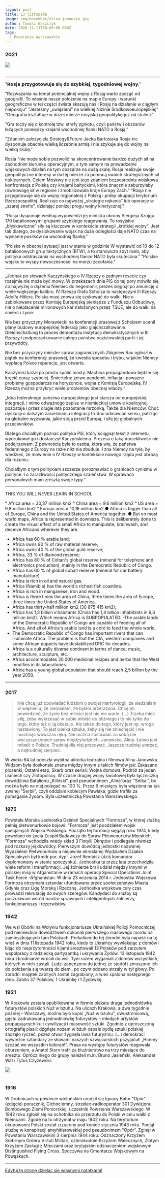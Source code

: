 ```yaml
---
layout: post
title: 13 listopada
image: img/november/alina_janowska.jpg
author: Tomasz Waszczyk
date: 2020-11-13T10:00:00.000Z
tags:
  - Powstanie Warszawskie
---
```


### 2021

<img src="./img/november/nowestandardy.jpeg"><br><br>

---

"𝗥𝗼𝘀𝗷𝗮 𝗽𝗿𝘇𝘆𝗴𝗼𝘁𝗼𝘄𝘂𝗷𝗲 𝘀𝗶ę 𝗱𝗼 𝘀𝘇𝘆𝗯𝗸𝗶𝗲𝗷, 𝘁𝘆𝗴𝗼𝗱𝗻𝗶𝗼𝘄𝗲𝗷 𝘄𝗼𝗷𝗻𝘆."

"Rozważania na temat potencjalnej wojny z Rosją warto zacząć od geografii. To właśnie nasze położenie na mapie Europy i warunki geograficzne w tej części świata skazują nas i Rosję na działanie w ciągłym niepokoju"
"Jesteśmy „uwięzieni” na wielkiej Nizinie Środkowoeuropejskiej"
"Geografia kształtuje w dużej mierze rosyjską geopolitykę już od stuleci."

"Gra toczy się o kontrolę tzw. strefy zgniotu, czyli państw i obszarów leżących pomiędzy krajami wschodniej flanki NATO a Rosją."

"Zdaniem założyciela Strategy&Future Jacka Bartosiaka Rosja nie dysponuje obecnie wielką liczebnie armią i nie szykuje się do wojny na wielką skalę."

Rosja "nie może sobie pozwolić na skoncentrowanie bardzo dużych sił na zachodnim kierunku operacyjnym, a tym samym na prowadzenie wojskowych działań na tym obszarze na dużą skalę. Rosja realizuje swoje geopolityczne interesy w dużej mierze za pomocą swoich strategicznych sił nuklearnych. Celem Moskwy nie jest jego zdaniem bezpośrednia wojskowa konfrontacja z Polską czy krajami bałtyckimi, która znacznie zaburzyłaby równowagę sił w regionie i zmobilizowała kraje Europy Zach."
"Rosja nie przygotowuje się do wojny regionalnej z Polską i próby okupacji terytorium Rzeczpospolitej. Realizuje co najwyżej „strategię nękania” lub operacje w „szarej strefie”, działając poniżej progu wojny kinetycznej."

"Rosja dysponuje według wypowiedzi jej ministra obrony Siergieja Szojgu 170 batalionowymi grupami szybkiego reagowania. To rosyjskie „błyskawiczne” siły są kluczowe w kontekście strategii „krótkiej wojny”. Jest tak dlatego, że dyslokowanie wojsk na duże odległości daje NATO czas na wysłanie posiłków na wschodnią flankę."

"Polska w obecnej sytuacji jest w stanie w godzinie W wystawić od 10 do 12 batalionowych grup taktycznych (BTW), a to stanowczo zbyt mało, aby polityka odstraszania na wschodniej flance NATO była skuteczna."
"Polskie wojsko to wyspy nowoczesności na morzu zacofania."

---

„Jednak po słowach Kaczyńskiego o IV Rzeszy o żadnym resecie czy rozejmie nie może być mowy. W przekazach dnia PiS do tej pory mówiło się co najwyżej o dążeniu Niemiec do hegemonii, prezes sięgnął po amunicję o wiele większego kalibru. IV Rzesza Olafa Scholza to następczyni III Rzeszy Adolfa Hitlera. Polska musi znowu się szykować do walki. Nie o zablokowane przez Komisję Europejską pieniądze z Funduszu Odbudowy, nie o niepłacenie milionowych kar nałożonych przez TSUE, ale do walki na śmierć i życie.

Nie bez przyczyny Morawiecki na konferencji prasowej z Scholzem ocenił plany budowy europejskiej federacji jako glajchszaltowanie. Gleichschaltung to proces demontażu instytucji demokratycznych w III Rzeszy i podporządkowanie całego państwa nazistowskiej partii i jej przywódcy.

Nie bez przyczyny minister spraw zagranicznych Zbigniew Rau ogłosił w piątek na konferencji prasowej, że kwestia sposobu i trybu, w jakim Niemcy wypłacą Polsce reparacje, jest otwarta.

Kaczyński kazał po prostu spalić mosty. Machina propagandowa będzie się kręcić coraz szybciej. Śmiertelne żniwo pandemii, inflacja i poważne problemy gospodarcze na horyzoncie, wojna z Komisją Europejską. IV Rzeszą można przykryć wiele problemów obecnej władzy.”

„Idea federalnego państwa europejskiego jest starsza od europejskiej integracji. I mimo odważnego zapisu w niemieckiej umowie koalicyjnej pozostaje i przez długie lata pozostanie mrzonką. Także dla Niemców. Choć dyskusji o dalszym zacieśnianiu integracji trudno odmawiać sensu, patrząc na globalne wyzwania, jakie stoją przed Europą, i siłę jej globalnych przeciwników.

Dlatego chciałbym poznać polityka PiS, który ściągnął tekst z internetu, wydrukował go i dostarczył Kaczyńskiemu. Prezesa o taką dociekliwość nie podejrzewam. Z pewnością była to osoba, która wie, że państwa federalnego z Europy na razie nikt nie zbuduje. I zna Niemcy na tyle, by wiedzieć, że mówienie o IV Rzeszy w kontekście nowego rządu jest obrazą dla rozumu.

Chciałbym z tym politykiem szczerze porozmawiać o granicach cynizmu w polityce. I o zaraźliwości politycznego szaleństwa. W sprawach personalnych mam zresztą swoje typy.”

---

THIS YOU WILL NEVER LEARN IN SCHOOL

° Africa area = 30,37 million km2
° China area = 9,6 million km2
° US area = 9,8 million km2
° Europa area = 10,18 million km2
● Africa is bigger than all of Europe, China and the United States of America together.
● But on most world maps, Africa is represented in downsize.
This is deliberately done to create the visual effect of a small Africa to manipulate, brainwash, and deceive Africans wherever they are.
- Africa has 60 % arable land;
- Africa owns 90 % of raw material reserve;
- Africa owns 40 % of the global gold reserve;
- Africa, 33 % of diamond reserve;
- Africa has 80 % of Coltan's global reserve (mineral for telephone and electronics production), mainly in the Democratic Republic of Congo.
- Africa has 60 % of global cobalt reserve (mineral for car battery manufacture)
- Africa is rich in oil and natural gas.
- Africa (Namibia) has the world's richest fish coastline.
- Africa is rich in manganese, iron and wood.
- Africa is three times the area of China, three times the area of Europe, three times the United States of America.
- Africa has thirty-half million km2 (30 875 415 km2);
- Africa has 1,3 billion inhabitants (China has 1,4 billion inhabitants in 9,6 million km2).
Which means Africa is SUBPOPULATED.
-The arable lands of the Democratic Republic of Congo are capable of feeding all of Africa.
And all of Africa's arable land is a cord to feed the whole world.
- The Democratic Republic of Congo has important rivers that can illuminate Africa.
The problem is that the CIA, western companies and some African puppets have destabilized DRC for decades.
- Africa is a culturally diverse continent in terms of dance, music, architecture, sculpture, etc.
- Africa accommodates 30.000 medicinal recipes and herbs that the West modifies in its laboratories.
- Africa has a young global population that should reach 2,5 billion by the year 2050.

---

### 2017

> Nie chcę już opowiadać ludziom o swojej martyrologii, że siedziałam w więzieniu, że cierpiałam, że byłam przerażona. Chcę im powiedzieć, że życie bez miłości jest nic nie warte. (...) Trzeba mieć siłę, żeby wykrzesać w sobie miłość do bliźniego i to nie tylko do tego, który też ci ją okazuje. Ale także do tego, który jest np. wrogo nastawiony. To jest wielka sztuka, żeby się nie zniechęcić i nie machnąć wówczas ręką. Nie można zostawiać za sobą nie wyczyszczonych spraw międzyludzkich. Janowska, Alina.
> Łatwo jest mówić o Polsce. Trudniej dla niej pracować. Jeszcze trudniej umrzeć, a najtrudniej cierpieć.

W wieku 94 lat odeszła wybitna aktorka teatralna i filmowa Alina Janowska.
Widzom była doskonale znana między innym z takich filmów jak: Zakazane piosenki, Ostatni etap, Skarb oraz seriali: Wojna domowa, Podróż za jeden uśmiech czy Złotopolscy.
W czasie drugiej wojny światowej była łączniczką dowództwa Batalionu „Kiliński”, pod pseudonimem „Alina”oraz ''Setka'', bo można było na niej polegać na 100 %. Przez 9 miesięcy była więziona na tak zwanej "Serbii", czyli oddziale kobiecym Pawiaka, gdzie trafiła za pomaganie Żydom. Była uczestniczką Powstania Warszawskiego.

### 1975

Powstała Morska Jednostka Działań Specjalnych "Formoza", w której służbę pełnią płetwonurkowie bojowi. "Formoza" jest poodziałem wojsk specjalnych Wojska Polskiego.
Początki tej formacji sięgają roku 1974, kiedy powołano do życia Zespół Badawczy do Spraw Płetwonurków Morskich. "Formoza" wchodziła wtedy skład 3 Flotylli Okrętów i podlegała również pod rozkazy jej dowódcy. Pierwszym dowódcą jednostki nazwanej Wydziałem Płetwonurków a niejawnie określanej Wydziałem Działań Specjalnych był
kmdr por. dypl. Józef Rembisz (dziś komandor dyplomowany w stanie spoczynku).
Jednostka ta przez lata przechodziła wiele reform i transformacji. Jej żołnierze brali udział między innymi w polskiej misji w Afganistanie w ramach operacji Special Operations Joint Task Force -Afghanistan.
W dniu 23 września 2014 r. Jednostka Wojskowa Formoza otrzymała
sztandar ufundowany przez społeczeństwo Miasta Gdynia oraz Ligę Morską i Rzeczną.
Jednostka wojskowa cały czas prowadzi rekrutację do swych szeregów. Kandydaci do służby są poszukiwani wśród bardzo sprawnych i inteligentnych żołnierzy,
funkcjonariuszy i rezerwistów.

### 1942

We wsi Obórki na Wołyniu funkcjonariusze Ukraińskiej Policji Pomocniczej pod niemieckim dowództwem dokonali pierwszego masowego mordu na zamieszkujących tam Polakach.
Preludium do tej zbrodni była napaść na tę wieś w dniu 11 listopada 1942 roku, kiedy to Ukraińcy wywlekając z domów i bijąc do nieprzytomności kijami aresztowali 13 Polaków pod zarzutem współpracy z radziecką partyzantką i ukrywania Żydów.
13 listopada 1942 roku zbrodniarze wrócili do wsi. Tym razem wyganiali z domów wszystkich, których w nich zastali. Ludzi zapędzono do jednej ze stodół i zmuszono ich do położenia się twarzą do ziemi, po czym oddano strzały w tył głowy. Po zbrodni majątek zabitych został zagrabiony, a wieś spalona następnego dnia. Zabito 37 Polaków, 1 Ukrainkę i 1 Żydówkę.

### 1921

W Krakowie została opublikowana w formie plakatu druga jednodniówka futurystów polskich Nuż w bżuhu.
Na ulicach Krakowa, a dwa tygodnie później – Warszawy, można było kupić „Nuż w bżuhu”, dwustronicową, gęsto zadrukowaną jednodniówkę futurystów – młodych artystów propagujących kult cywilizacji i masowość sztuki. Zgodnie z uproszczoną ortografią pisali: dźgńęte nożem w bżuh ospałe bydlę sztuki polskiej zaczęło ryczeć. pszez otwur żygnęła lawa futuryzmu. (...) demokraci wywieźće sztandary ze słowami naszych szwajcarskich pszyjaćuł: „Hcemy szczać we wszystkih kolorah!”. Prasa na występy futurystów reagowała oburzeniem, a Anatol Stern trafił za bluźnierstwo na trzy miesiące do aresztu. Oprócz niego do grupy należeli m.in. Bruno Jasieński, Aleksander Wat i Tytus Czyżewski.

<img src="./img/november/nuz.jpg"><br><br>

### 1916

W Drobnicach w powiecie wieluńskim urodził się Ignacy Bator "Opór" (zdjęcie) porucznik, Cichociemny, strzelec-radiooperator 301 Dywizjonu Bombowego Ziemi Pomorskiej, uczestnik Powstania Warszawskiego.
W 1942 roku zgłosił się na ochotnika do przerzutu do Polski w celu walki z Niemcami. Zgodę na to otrzymał w maju 1942 roku. Na terytorium okupowanej Polski został zrzucony pod koniec stycznia 1943 roku. Podjął służbę w konspiracji antyhitlerowskiej pod pseudonimem "Opór". Zginął w Powstaniu
Warszawskim 3 sierpnia 1944 roku.
Odznaczony Krzyżem Srebrnym Orderu Virtuti Militari, czterokrotnie Krzyżem Walecznych, Złotym Krzyżem Zasługi z Mieczami oraz brytyjskim odznaczeniem wojskowym Distinguished Flying Cross.
Spoczywa na Cmentarzu Wojskowym na Powązkach.

---

<a href="https://github.com/TomaszWaszczyk/historia.waszczyk.com/edit/master/src/content/november-13.md" target="_blank">Edytuj tę stronę dzieląc się własnymi notatkami!</a>
